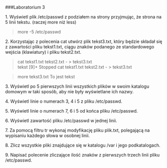 ###Laboratorium 3

1\. Wyświetl plik /etc/passwd z podziałem na strony przyjmując, że strona na 5 linii tekstu. (raczej more niż less)

> more -5 /etc/passwd

2\. Korzystając z polecenia cat utwórz plik tekst3.txt, który będzie składał się z zawartości pliku tekst1.txt, ciągu znaków podanego ze standardowego wejścia (klawiatury) i pliku tekst2.txt.

> cat tekst1.txt tekst2.txt - > tekst3.txt    
> tekst
> [9]+  Stopped    cat tekst1.txt tekst2.txt - > tekst3.txt 

> more tekst3.txt
> To
> jest
> tekst

3\. Wyświetl po 5 pierwszych linii wszystkich plików w swoim katalogu domowym w taki sposób, aby nie były wyświetlane ich nazwy.

> 

4\. Wyświetl linie o numerach 3, 4 i 5 z pliku /etc/passwd.

> 

5\. Wyświetl linie o numerach 7, 6 i 5 od końca pliku /etc/passwd.

> 

6\. Wyświetl zawartość pliku /etc/passwd w jednej linii.

> 

7\. Za pomocą filtru tr wykonaj modyfikację pliku plik.txt, polegającą na wypisaniu każdego słowa w osobnej linii.

> 

8\. Zlicz wszystkie pliki znajdujące się w katalogu /var i jego podkatalogach.

> 

9\. Napisać polecenie zliczające ilość znaków z pierwszych trzech linii pliku /etc/passwd.

> 
